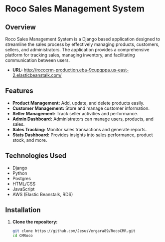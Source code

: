 # Roco Sales Management System

## Overview

Roco Sales Management System is a Django based application designed to streamline the sales process by effectively managing products, customers, sellers, and administrators. The application provides a comprehensive platform for tracking sales, managing inventory, and facilitating communication between users.

- **URL:** http://rococrm-production.eba-9cupqppa.us-east-2.elasticbeanstalk.com/

## Features

- **Product Management:** Add, update, and delete products easily.
- **Customer Management:** Store and manage customer information.
- **Seller Management:** Track seller activities and performance.
- **Admin Dashboard:** Administrators can manage users, products, and sales.
- **Sales Tracking:** Monitor sales transactions and generate reports.
- **Stats Dashboard:** Provides insights into sales performance, product stock, and more.

## Technologies Used

- Django
- Python
- Postgres
- HTML/CSS
- JavaScript
- AWS (Elastic Beanstalk, RDS)

## Installation

1. **Clone the repository:**
   ```bash
   git clone https://github.com/JesusVergara89/RocoCMR.git
   cd CMRoco
